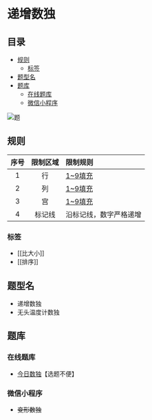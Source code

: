 # 递增数独
<!-- START doctoc generated TOC please keep comment here to allow auto update -->
<!-- DON'T EDIT THIS SECTION, INSTEAD RE-RUN doctoc TO UPDATE -->
## 目录

- [规则](#%E8%A7%84%E5%88%99)
  - [标签](#%E6%A0%87%E7%AD%BE)
- [题型名](#%E9%A2%98%E5%9E%8B%E5%90%8D)
- [题库](#%E9%A2%98%E5%BA%93)
  - [在线题库](#%E5%9C%A8%E7%BA%BF%E9%A2%98%E5%BA%93)
  - [微信小程序](#%E5%BE%AE%E4%BF%A1%E5%B0%8F%E7%A8%8B%E5%BA%8F)

<!-- END doctoc generated TOC please keep comment here to allow auto update -->

![题](https://cn.sudoku.today/pic/04/creasingsudoku/66921_206445.png)

## 规则

| 序号  | 限制区域 | 限制规则        |
|:---:|:----:|:------------|
|  1  |  行   | [1~9填充]     |
|  2  |  列   | [1~9填充]     |
|  3  |  宫   | [1~9填充]     |
|  4  | 标记线  | 沿标记线，数字严格递增 |

### 标签

- [[比大小]]
- [[排序]]

## 题型名

- 递增数独
- 无头温度计数独

## 题库

### 在线题库

- [今日数独]【选题不便】

### 微信小程序

- ~~变形数独~~

[1~9填充]: ../../../rules.md#1to9填充

[今日数独]: https://cn.sudoku.today/g-creasing-sudoku/
